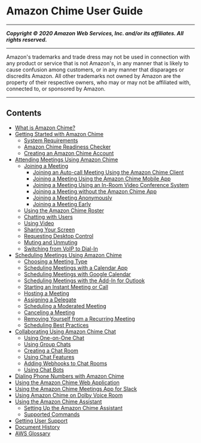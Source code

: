 # Amazon Chime User Guide

-----
*****Copyright &copy; 2020 Amazon Web Services, Inc. and/or its affiliates. All rights reserved.*****

-----
Amazon's trademarks and trade dress may not be used in 
     connection with any product or service that is not Amazon's, 
     in any manner that is likely to cause confusion among customers, 
     or in any manner that disparages or discredits Amazon. All other 
     trademarks not owned by Amazon are the property of their respective
     owners, who may or may not be affiliated with, connected to, or 
     sponsored by Amazon.

-----
## Contents
+ [What is Amazon Chime?](what-is-chime.md)
+ [Getting Started with Amazon Chime](chime-getting-started.md)
   + [System Requirements](chime-requirements.md)
   + [Amazon Chime Readiness Checker](checker.md)
   + [Creating an Amazon Chime Account](chime-create-account.md)
+ [Attending Meetings Using Amazon Chime](chime-attend-meetings.md)
   + [Joining a Meeting](join-meetings.md)
      + [Joining an Auto-call Meeting Using the Amazon Chime Client](chime-join-meeting-client.md)
      + [Joining a Meeting Using the Amazon Chime Mobile App](chime-join-meeting-mobile-app.md)
      + [Joining a Meeting Using an In-Room Video Conference System](chime-join-meeting-conference-room.md)
      + [Joining a Meeting without the Amazon Chime App](chime-join-meeting.md)
      + [Joining a Meeting Anonymously](join-anonymous.md)
      + [Joining a Meeting Early](join-meeting-early.md)
   + [Using the Amazon Chime Roster](chime-roster.md)
   + [Chatting with Users](chime-chat.md)
   + [Using Video](use-video.md)
   + [Sharing Your Screen](screen-share.md)
   + [Requesting Desktop Control](remote-control.md)
   + [Muting and Unmuting](chime-mute.md)
   + [Switching from VoIP to Dial-In](dial-switch.md)
+ [Scheduling Meetings Using Amazon Chime](chime-schedule-meetings.md)
   + [Choosing a Meeting Type](personal-ID.md)
   + [Scheduling Meetings with a Calendar App](chime-scheduling-calendar-app.md)
   + [Scheduling Meetings with Google Calendar](chime-scheduling-google.md)
   + [Scheduling Meetings with the Add-In for Outlook](chime-scheduling-outlook.md)
   + [Starting an Instant Meeting or Call](start-call.md)
   + [Hosting a Meeting](chime-organizer-call-controls.md)
   + [Assigning a Delegate](delegates.md)
   + [Scheduling a Moderated Meeting](moderate-meeting.md)
   + [Canceling a Meeting](cancel-meeting.md)
   + [Removing Yourself from a Recurring Meeting](remove-recurring.md)
   + [Scheduling Best Practices](chime-scheduling-best-practices.md)
+ [Collaborating Using Amazon Chime Chat](chime-using-chat.md)
   + [Using One-on-One Chat](direct-chat.md)
   + [Using Group Chats](group-chat.md)
   + [Creating a Chat Room](chime-chat-room.md)
   + [Using Chat Features](chat-features.md)
   + [Adding Webhooks to Chat Rooms](webhooks.md)
   + [Using Chat Bots](chat-bots.md)
+ [Dialing Phone Numbers with Amazon Chime](phone.md)
+ [Using the Amazon Chime Web Application](chime-web-app.md)
+ [Using the Amazon Chime Meetings App for Slack](using-slack.md)
+ [Using Amazon Chime on Dolby Voice Room](using-dolby.md)
+ [Using the Amazon Chime Assistant](chime-using-assistant.md)
   + [Setting Up the Amazon Chime Assistant](setup-assistant.md)
   + [Supported Commands](assistant-commands.md)
+ [Getting User Support](chime-getting-support.md)
+ [Document History](doc-history.md)
+ [AWS Glossary](glossary.md)